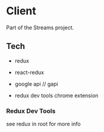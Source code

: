 # Client

Part of the Streams project. 

## Tech 

- redux
- react-redux
- google api // gapi

- redux dev tools chrome extension

### Redux Dev Tools
 
see redux in root for more info

